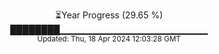 <p align="center">
⏳Year Progress (29.65 %)<br>
████████▁▁▁▁▁▁▁▁▁▁▁▁▁▁▁▁▁▁▁▁▁▁ <br>
<sub>Updated: Thu, 18 Apr 2024 12:03:28 GMT</sub>
</p>

